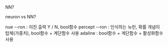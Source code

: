 NN?

neuron vs NN?

nue --ron : 이진 출력 Y / N, bool함수
percept --ron : 인식하는 뉴런, 확률 개념이 탑제(가중치), bool함수 + 계단함수 사용
adaline : bool함수 + 계단함수 + 활성화함수 사용